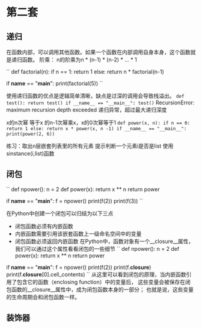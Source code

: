 # 第二套
##  递归
在函数内部，可以调用其他函数。如果一个函数在内部调用自身本身，这个函数就是递归函数。
阶乘： n的阶乘为n * (n-1) *  (n-2) * ... * 1

``
def factorial(n):
    if n == 1:
        return 1
    else:
        return n * factorial(n-1)

if __name__ == "__main__":
    print(factorial(5))
``

使用递归函数的优点是逻辑简单清晰，缺点是过深的调用会导致栈溢出。
``
def test():
    return test()
if __name__ == "__main__":
    test()
``
RecursionError: maximum recursion depth exceeded 递归异常，超过最大递归深度

x的n次幂 等于x 的n-1次幂乘x，x的0次幂等于1
``
def power(x, n):
    if n == 0:
        return 1
    else:
        return x * power(x, n -1)
if __name__ == "__main__":
    print(power(2, 6))
``

练习：取出n层嵌套列表里的所有元素
提示判断一个元素i是否是list 使用sinstance(i,list)函数

## 闭包
``
def npower():
    n = 2
    def  power(x):
        return x ** n
    return power

if __name__ == "__main__":
    f = npower()
    print(f(2))
    print(f(3))
``

在Python中创建一个闭包可以归结为以下三点
+ 闭包函数必须有内嵌函数
+ 内嵌函数需要引用该嵌套函数上一级命名空间中的变量
+ 闭包函数必须返回内嵌函数
在Python中，函数对象有一个__closure__属性，我们可以通过这个属性看看闭包的一些细节
``
def npower():
    n = 2
    def  power(x):
        return x ** n
    return power

if __name__ == "__main__":
    f = npower()
    print(f(2))
    print(f.__closure__)
    print(f.__closure__[0].cell_contents)
``
从这里可以看到闭包的原理，当内嵌函数引用了包含它的函数（enclosing function）中的变量后，
这些变量会被保存在闭包函数的__closure__属性中，成为闭包函数本身的一部分；
也就是说，这些变量的生命周期会和闭包函数一样。

## 装饰器
